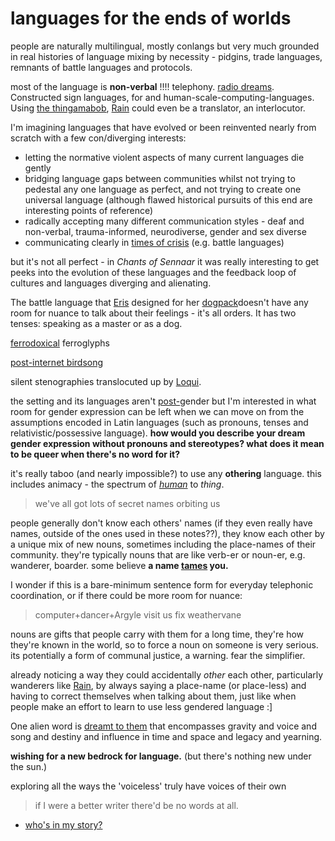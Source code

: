 
# languages for the ends of worlds
people are naturally multilingual, mostly conlangs but very much grounded in real histories of language mixing by necessity - pidgins, trade languages, remnants of battle languages and protocols.

most of the language is **non-verbal** !!!! telephony. [radio dreams](radio.md). Constructed sign languages, for and human-scale-computing-languages. Using [the thingamabob](thingamabob.md), [Rain](Rain.md) could even be a translator, an interlocutor.

I'm imagining languages that have evolved or been reinvented nearly from scratch with a few con/diverging interests:
- letting the normative violent aspects of many current languages die gently
- bridging language gaps between communities whilst not trying to pedestal any one language as perfect, and not trying to create one universal language (although flawed historical pursuits of this end are interesting points of reference)
- radically accepting many different communication styles - deaf and non-verbal, trauma-informed, neurodiverse, gender and sex diverse
- communicating clearly in [times of crisis](storm.md) (e.g. battle languages)

but it's not all perfect - in *Chants of Sennaar* it was really interesting to get peeks into the evolution of these languages and the feedback loop of cultures and languages diverging and alienating.

The battle language that [Eris](Eris.md) designed for her [dogpack](Hope-Eaters.md)doesn't have any room for nuance to talk about their feelings - it's all orders. It has two tenses: speaking as a master or as a dog.

[ferrodoxical](ferrodoxy.md) ferroglyphs 

[post-internet birdsong](oncewaves.md)

silent stenographies translocuted up by [Loqui](Loqui.md).

the setting and its languages aren't [post-](post-.md)gender but I'm interested in what room for gender expression can be left when we can move on from the assumptions encoded in Latin languages (such as pronouns, tenses and relativistic/possessive language). **how would you describe your dream gender expression without pronouns and stereotypes? what does it mean to be queer when there's no word for it?**

it's really taboo (and nearly impossible?) to use any **othering** language. this includes animacy - the spectrum of [*human*](post-anthropocentric.md) to *thing*. 

> we've all got lots of secret names orbiting us

people generally don't know each others' names (if they even really have names, outside of the ones used in these notes??), they know each other by a unique mix of new nouns, sometimes including the place-names of their community. they're typically nouns that are like verb-er or noun-er, e.g. wanderer, boarder. some believe **a name [tames](Hope-Eaters.md) you.**

I wonder if this is a bare-minimum sentence form for everyday telephonic coordination, or if there could be more room for nuance:
> computer+dancer+Argyle visit us fix weathervane

nouns are gifts that people carry with them for a long time, they're how they're known in the world, so to force a noun on someone is very serious. its potentially a form of communal justice, a warning. fear the simplifier.

already noticing a way they could accidentally *other* each other, particularly wanderers like [Rain](Rain.md), by always saying a place-name (or place-less) and having to correct themselves when talking about them, just like when people make an effort to learn to use less gendered language :]

One alien word is [dreamt to them](asterasteraster.md) that encompasses gravity and voice and song and destiny and influence in time and space and legacy and yearning.

**wishing for a new bedrock for language.** (but there's nothing new under the sun.)

exploring all the ways the 'voiceless' truly have voices of their own

> if I were a better writer there'd be no words at all.

- [who's in my story?](http://orf.place/fossicker.html)